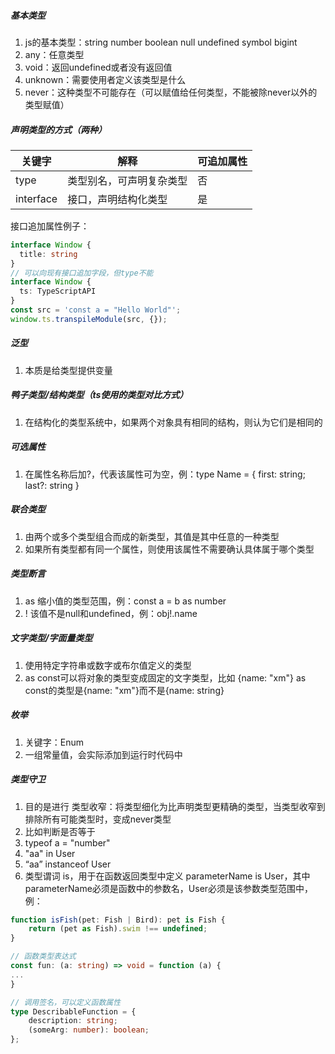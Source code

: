 ##### 基本类型
1. js的基本类型：string number boolean null undefined symbol bigint
2. any：任意类型
3. void：返回undefined或者没有返回值
4. unknown：需要使用者定义该类型是什么
5. never：这种类型不可能存在（可以赋值给任何类型，不能被除never以外的类型赋值）

##### 声明类型的方式（两种）

| 关键字       | 解释           | 可追加属性 |
| --------- | ------------ | ----- |
| type      | 类型别名，可声明复杂类型 | 否     |
| interface | 接口，声明结构化类型   | 是     |
接口追加属性例子：
```typescript
interface Window {
  title: string
}
// 可以向现有接口追加字段，但type不能
interface Window {
  ts: TypeScriptAPI
}  
const src = 'const a = "Hello World"';
window.ts.transpileModule(src, {});
```

##### 泛型
1. 本质是给类型提供变量

##### 鸭子类型/结构类型（ts使用的类型对比方式）
1. 在结构化的类型系统中，如果两个对象具有相同的结构，则认为它们是相同的

##### 可选属性
1. 在属性名称后加?，代表该属性可为空，例：type Name = { first: string; last?: string }

##### 联合类型
1. 由两个或多个类型组合而成的新类型，其值是其中任意的一种类型
2. 如果所有类型都有同一个属性，则使用该属性不需要确认具体属于哪个类型

##### 类型断言
1. as 缩小值的类型范围，例：const a = b as number
2. ! 该值不是null和undefined，例：obj!.name

##### 文字类型/字面量类型
1. 使用特定字符串或数字或布尔值定义的类型
2. as const可以将对象的类型变成固定的文字类型，比如 {name: "xm"} as const的类型是{name: "xm"}而不是{name: string}

##### 枚举
1. 关键字：Enum
2. 一组常量值，会实际添加到运行时代码中

##### 类型守卫
1. 目的是进行 类型收窄：将类型细化为比声明类型更精确的类型，当类型收窄到排除所有可能类型时，变成never类型
2. 比如判断是否等于
3. typeof a = "number"
4. "aa" in User
5. “aa” instanceof User
6. 类型谓词 is，用于在函数返回类型中定义 parameterName is User，其中parameterName必须是函数中的参数名，User必须是该参数类型范围中，例：
```typescript
function isFish(pet: Fish | Bird): pet is Fish {
	return (pet as Fish).swim !== undefined;
}
```


```typescript
// 函数类型表达式
const fun: (a: string) => void = function (a) {
...
}

// 调用签名，可以定义函数属性
type DescribableFunction = {
	description: string;
	(someArg: number): boolean;
};
```